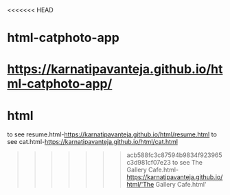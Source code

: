 <<<<<<< HEAD
# html-catphoto-app
https://karnatipavanteja.github.io/html-catphoto-app/
=======
# html
to see resume.html-https://karnatipavanteja.github.io/html/resume.html
to see cat.html-https://karnatipavanteja.github.io/html/cat.html
>>>>>>> acb588fc3c87594b9834f923965c3d981cf07e23
>>>>>>> to see The Gallery Cafe.html-https://karnatipavanteja.github.io/html/'The Gallery Cafe.html'
